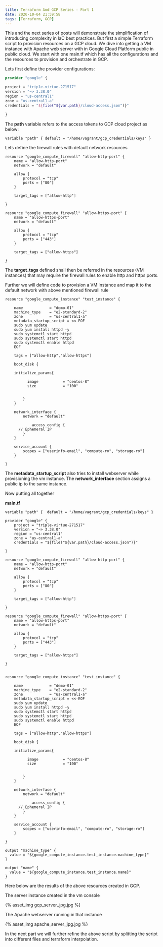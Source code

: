 ```yaml
---
title: Terraform And GCP Series - Part 1
date: 2020-10-04 21:59:58
tags: [Terraform, GCP]
---
```




This and the next series of posts will demonstrate the simplification of introducing complexity in IaC best practices. But first a simple Terraform script to provision resources on a GCP cloud. We dive into getting a VM instance with Apache web server with in Google Cloud Platform public in public cloud. We start with one main.tf which has all the configurations and the resources to provision and orchestrate in GCP.

Lets first define the provider configurations:

```Terraform
provider "google" {

project = "triple-virtue-271517"
version = "~> 3.38.0"
region = "us-central1"
zone = "us-central1-a"
credentials = "${file("${var.path}/cloud-access.json")}"

}
```

The **path** variable  refers to the access tokens  to GCP cloud project as below:

```
variable "path" { default = "/home/vagrant/gcp_credentials/keys" }
```



Lets define the firewall rules with default network resources

```
resource "google_compute_firewall" "allow-http-port" {
    name = "allow-http-port"
    network = "default"

    allow {
        protocol = "tcp"
        ports = ["80"]
    }

    target_tags = ["allow-http"]
      
}

resource "google_compute_firewall" "allow-https-port" {
    name = "allow-https-port"
    network = "default"

    allow {
        protocol = "tcp"
        ports = ["443"]
    }

    target_tags = ["allow-https"]
      
}
```

The **target_tags** defined shall then be referred in the resources (VM instances) that may require the firewall rules to enable http and https ports.

Further we will define code to provision a VM instance and map it to the default network with above mentioned firewall rule

```
resource "google_compute_instance" "test_instance" {
    
    name            = "demo-01"
    machine_type    = "e2-standard-2"
    zone            = "us-central1-a"
    metadata_startup_script = <<-EOF
    sudo yum update 
    sudo yum install httpd -y
    sudo systemctl start httpd
    sudo systemctl start httpd
    sudo systemctl enable httpd
    EOF

    tags = ["allow-http","allow-https"]

    boot_disk {
      
    initialize_params{

          image           = "centos-8"
          size            = "100"
            

        }
    }

    network_interface {
        network = "default"
    
            access_config {
      // Ephemeral IP
        }
    }

    service_account {
        scopes = ["userinfo-email", "compute-ro", "storage-ro"]
    }

}
```

The **metadata_startup_script** also tries to install webserver while provisioning the vm instance. The **network_interface** section assigns a public ip to the same instance.

Now putting all together 

**main.tf**

```
variable "path" {  default = "/home/vagrant/gcp_credentials/keys" }

provider "google" {
    project = "triple-virtue-271517"
    version = "~> 3.38.0"
    region = "us-central1"
    zone = "us-central1-a"
    credentials = "${file("${var.path}/cloud-access.json")}"
  
}

resource "google_compute_firewall" "allow-http-port" {
    name = "allow-http-port"
    network = "default"

    allow {
        protocol = "tcp"
        ports = ["80"]
    }

    target_tags = ["allow-http"]
      
}

resource "google_compute_firewall" "allow-https-port" {
    name = "allow-https-port"
    network = "default"

    allow {
        protocol = "tcp"
        ports = ["443"]
    }

    target_tags = ["allow-https"]
      
}


resource "google_compute_instance" "test_instance" {
    
    name            = "demo-01"
    machine_type    = "e2-standard-2"
    zone            = "us-central1-a"
    metadata_startup_script = <<-EOF
    sudo yum update 
    sudo yum install httpd -y
    sudo systemctl start httpd
    sudo systemctl start httpd
    sudo systemctl enable httpd
    EOF

    tags = ["allow-http","allow-https"]

    boot_disk {
      
    initialize_params{

          image           = "centos-8"
          size            = "100"
            

        }
    }

    network_interface {
        network = "default"
    
            access_config {
      // Ephemeral IP
        }
    }

    service_account {
        scopes = ["userinfo-email", "compute-ro", "storage-ro"]
    }

}

output "machine_type" {
  value = "${google_compute_instance.test_instance.machine_type}"
}

output "name" {
  value = "${google_compute_instance.test_instance.name}"
}

```



Here below are the results of the above resources created in GCP.

The server instance created in the vm console



{% asset_img gcp_server_jpg.jpg %}



The Apache webserver running in that instance



{% asset_img apache_server_jpg.jpg %}



In the next part we will further refine the above script by splitting the script into different files and terraform interpolation.






